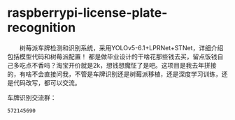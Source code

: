 # raspberrypi-license-plate-recognition
&emsp;&emsp;树莓派车牌检测和识别系统，采用YOLOv5-6.1+LPRNet+STNet，详细介绍包括模型代码和树莓派配置！
都是做毕业设计的干啥花那些钱去买，留点饭钱自己多吃点不香吗？淘宝开价就是2k，想钱想魔怔了是吧。这项目是我去年拼接的，有啥不会直接问我，不管是车牌识别还是树莓派移植，还是深度学习训练，还是代码改写，都可以交流。

车牌识别交流群：
```
572145690
```
